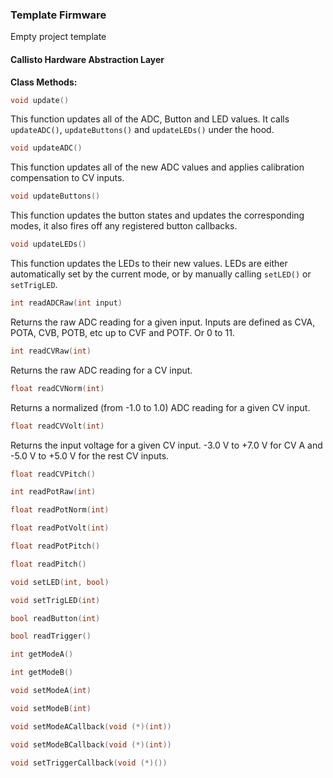 ### Template Firmware

Empty project template

#### Callisto Hardware Abstraction Layer

**Class Methods:**
``` c 
void update() 
```
This function updates all of the ADC, Button and LED values. It calls `updateADC()`, `updateButtons()` and `updateLEDs()` under the hood.

``` c
void updateADC()
```
This function updates all of the new ADC values and applies calibration compensation to CV inputs.

``` c
void updateButtons()
```
This function updates the button states and updates the corresponding modes, it also fires off any registered button callbacks.

``` c
void updateLEDs()
```
This function updates the LEDs to their new values. LEDs are either automatically set by the current mode, or by manually calling `setLED()` or `setTrigLED`.

``` c
int readADCRaw(int input)
```
Returns the raw ADC reading for a given input. Inputs are defined as CVA, POTA, CVB, POTB, etc up to CVF and POTF. Or 0 to 11.

``` c
int readCVRaw(int)
```
Returns the raw ADC reading for a CV input.

``` c
float readCVNorm(int)
```
Returns a normalized (from -1.0 to 1.0) ADC reading for a given CV input.

``` c
float readCVVolt(int)
```
Returns the input voltage for a given CV input. -3.0 V to +7.0 V for CV A and -5.0 V to +5.0 V for the rest CV inputs.

``` c
float readCVPitch()
```

``` c
int readPotRaw(int)
```

``` c
float readPotNorm(int)
```

``` c
float readPotVolt(int)
```

``` c
float readPotPitch()
```

``` c
float readPitch()
```

``` c
void setLED(int, bool)
```

``` c
void setTrigLED(int)
```

``` c
bool readButton(int)
```

``` c
bool readTrigger()
```

``` c
int getModeA()
```

``` c
int getModeB()
```

``` c
void setModeA(int)
```

``` c
void setModeB(int)
```

``` c
void setModeACallback(void (*)(int))
```

``` c
void setModeBCallback(void (*)(int))
```

``` c
void setTriggerCallback(void (*)())
```
